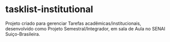 # tasklist-institutional
Projeto criado para gerenciar Tarefas acadêmicas/institucionais, desenvolvido como Projeto Semestral/Integrador, em sala de Aula no SENAI Suiço-Brasileira.
